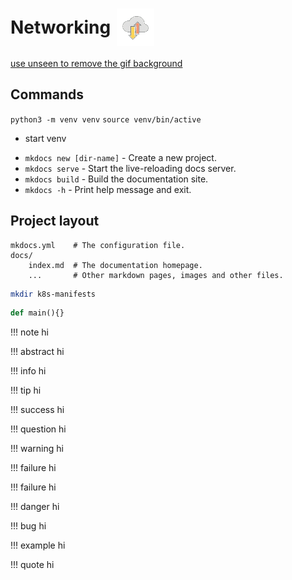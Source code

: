 <h1 style="display: flex; align-items: center; gap: 10px;">
  Networking
  <img src="../assets/networking.gif" alt="Networking" width="60">
</h1>

[use unseen to remove the gif background](https://www.unscreen.com/upload)

## Commands

`python3 -m venv venv` 
`source venv/bin/active`
- start venv


* `mkdocs new [dir-name]` - Create a new project.
* `mkdocs serve` - Start the live-reloading docs server.
* `mkdocs build` - Build the documentation site.
* `mkdocs -h` - Print help message and exit.

## Project layout

    mkdocs.yml    # The configuration file.
    docs/
        index.md  # The documentation homepage.
        ...       # Other markdown pages, images and other files.



```sh title="create_folder.sh" linenums="1"
mkdir k8s-manifests 
```

``` py title="main.py"  linenums="1"
def main(){}
```

!!! note
    hi

!!! abstract
    hi

!!! info
    hi

!!! tip
    hi

!!! success
    hi

!!! question
    hi

!!! warning
    hi

!!! failure
    hi


!!! failure
    hi


!!! danger
    hi

!!! bug
    hi

!!! example 
    hi

!!! quote
    hi
